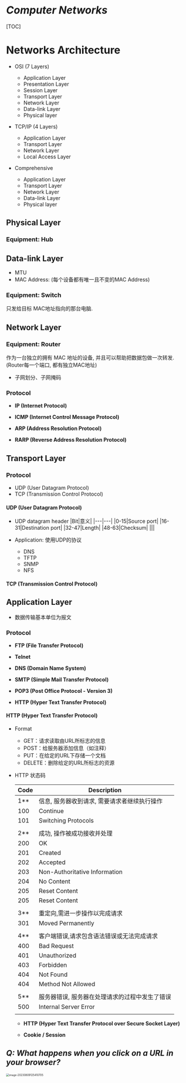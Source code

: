 # $Computer\ Networks$

[TOC]

# Networks Architecture
* OSI (7 Layers)
  * Application Layer
  * Presentation Layer
  * Session Layer
  * Transport Layer
  * Network Layer
  * Data-link Layer
  * Physical layer

* TCP/IP (4 Layers)
  * Application Layer
  * Transport Layer
  * Network Layer
  * Local Access Layer

* Comprehensive
  * Application Layer
  * Transport Layer
  * Network Layer
  * Data-link Layer
  * Physical layer

## Physical Layer

### Equipment: Hub

## Data-link Layer
* MTU
* MAC Address: (每个设备都有唯一且不变的MAC Address)

### Equipment: Switch

只发给目标 MAC地址指向的那台电脑.

## Network Layer
### Equipment: Router

作为一台独立的拥有 MAC 地址的设备, 并且可以帮助把数据包做一次转发. (Router每一个端口, 都有独立MAC地址)

* 子网划分、子网掩码

### Protocol
  * **IP (Internet Protocol)**

  * **ICMP (Internet Control Message Protocol)**

  * **ARP (Address Resolution Protocol)**

  * **RARP (Reverse Address Resolution Protocol)**

## Transport Layer

### Protocol

- UDP (User Datagram Protocol)
- TCP (Transmission Control Protocol)

#### UDP (User Datagram Protocol)

* UDP datagram header
    |Bit|意义|
    |---|---|
    |0-15|Source port|
    |16-31|Destination port|
    |32-47|Length|
    |48-63|Checksum|
    |||

* Application: 使用UDP的协议
    * DNS
    * TFTP
    * SNMP
    * NFS

#### TCP (Transmission Control Protocol)





## Application Layer
* 数据传输基本单位为报文

### Protocol
  * **FTP (File Transfer Protocol)**

  * **Telnet**

  * **DNS (Domain Name System)**

  * **SMTP (Simple Mail Transfer Protocol)**

  * **POP3 (Post Office Protocol - Version 3)**

  * **HTTP (Hyper Text Transfer Protocol)**


#### HTTP (Hyper Text Transfer Protocol)

* Format
  - GET：请求读取由URL所标志的信息
  - POST：给服务器添加信息（如注释）
  - PUT：在给定的URL下存储一个文档
  - DELETE：删除给定的URL所标志的资源

* HTTP 状态码  

  |Code|Description|  
  |---|---|
  |1**|信息, 服务器收到请求, 需要请求者继续执行操作|
  |100|Continue
  |101|Switching Protocols
  |||
  |2**|成功, 操作被成功接收并处理
  |200|OK|
  |201|Created|
  |202|Accepted|
  |203|Non-Authoritative Information|
  |204|No Content|
  |205|Reset Content|
  |205|Reset Content|
  |||
  |3**|重定向,需进一步操作以完成请求|
  |301|Moved Permanently|
  |||
  |4**|客户端错误,请求包含语法错误或无法完成请求|
  |400|Bad Request|
  |401|Unauthorized|
  |403|Forbidden|
  |404|Not Found|
  |404|Method Not Allowed  |
  |||
  |5**|服务器错误, 服务器在处理请求的过程中发生了错误|
  |500|Internal Server Error|
  |||


  * **HTTP (Hyper Text Transfer Protocol over Secure Socket Layer)**

  * **Cookie / Session**

## *Q: What happens when you click on a URL in your browser?*

<img src="./assets/image-20230809125410705.png" alt="image-20230809125410705" style="zoom:50%;" />

